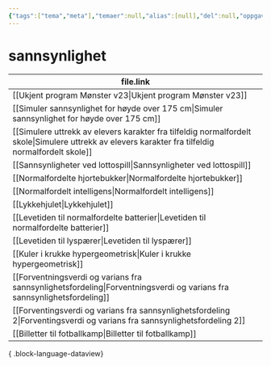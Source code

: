 ```yaml
---
{"tags":["tema","meta"],"temaer":null,"alias":[null],"del":null,"oppgave":null,"fag":null,"eksamen":null,"dg-publish":true,"title":"sannsynlighet","date":"2023-06-01","modified":"2023-06-01","permalink":"/temaer/sannsynlighet/","dgPassFrontmatter":true}
---
```



# sannsynlighet
| file.link                                                                                                                                             |
| ----------------------------------------------------------------------------------------------------------------------------------------------------- |
| [[Ukjent program Mønster v23\|Ukjent program Mønster v23]]                                                                                         |
| [[Simuler sannsynlighet for høyde over 175 cm\|Simuler sannsynlighet for høyde over 175 cm]]                                                       |
| [[Simulere uttrekk av elevers karakter fra tilfeldig normalfordelt skole\|Simulere uttrekk av elevers karakter fra tilfeldig normalfordelt skole]] |
| [[Sannsynligheter ved lottospill\|Sannsynligheter ved lottospill]]                                                                                 |
| [[Normalfordelte hjortebukker\|Normalfordelte hjortebukker]]                                                                                       |
| [[Normalfordelt intelligens\|Normalfordelt intelligens]]                                                                                           |
| [[Lykkehjulet\|Lykkehjulet]]                                                                                                                       |
| [[Levetiden til normalfordelte batterier\|Levetiden til normalfordelte batterier]]                                                                 |
| [[Levetiden til lyspærer\|Levetiden til lyspærer]]                                                                                                 |
| [[Kuler i krukke hypergeometrisk\|Kuler i krukke hypergeometrisk]]                                                                                 |
| [[Forventningsverdi og varians fra sannsynlighetsfordeling\|Forventningsverdi og varians fra sannsynlighetsfordeling]]                             |
| [[Forventingsverdi og varians fra sannsynlighetsfordeling 2\|Forventingsverdi og varians fra sannsynlighetsfordeling 2]]                           |
| [[Billetter til fotballkamp\|Billetter til fotballkamp]]                                                                                           |

{ .block-language-dataview}
